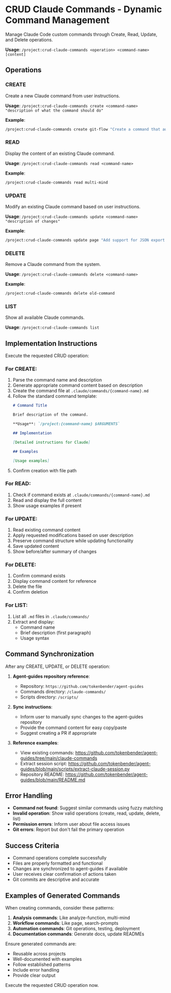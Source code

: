 # CRUD Claude Commands - Dynamic Command Management

Manage Claude Code custom commands through Create, Read, Update, and Delete operations.

**Usage**: `/project:crud-claude-commands <operation> <command-name> [content]`

## Operations

### CREATE
Create a new Claude command from user instructions.

**Usage**: `/project:crud-claude-commands create <command-name> "description of what the command should do"`

**Example**:
```bash
/project:crud-claude-commands create git-flow "Create a command that automates git flow operations like creating feature branches, PRs, and merging"
```

### READ
Display the content of an existing Claude command.

**Usage**: `/project:crud-claude-commands read <command-name>`

**Example**:
```bash
/project:crud-claude-commands read multi-mind
```

### UPDATE
Modify an existing Claude command based on user instructions.

**Usage**: `/project:crud-claude-commands update <command-name> "description of changes"`

**Example**:
```bash
/project:crud-claude-commands update page "Add support for JSON export format and include timestamp in filenames"
```

### DELETE
Remove a Claude command from the system.

**Usage**: `/project:crud-claude-commands delete <command-name>`

**Example**:
```bash
/project:crud-claude-commands delete old-command
```

### LIST
Show all available Claude commands.

**Usage**: `/project:crud-claude-commands list`

## Implementation Instructions

Execute the requested CRUD operation:

### For CREATE:
1. Parse the command name and description
2. Generate appropriate command content based on description
3. Create the command file at `.claude/commands/{command-name}.md`
4. Follow the standard command template:
   ```markdown
   # Command Title
   
   Brief description of the command.
   
   **Usage**: `/project:{command-name} $ARGUMENTS`
   
   ## Implementation
   
   [Detailed instructions for Claude]
   
   ## Examples
   
   [Usage examples]
   ```
5. Confirm creation with file path

### For READ:
1. Check if command exists at `.claude/commands/{command-name}.md`
2. Read and display the full content
3. Show usage examples if present

### For UPDATE:
1. Read existing command content
2. Apply requested modifications based on user description
3. Preserve command structure while updating functionality
4. Save updated content
5. Show before/after summary of changes

### For DELETE:
1. Confirm command exists
2. Display command content for reference
3. Delete the file
4. Confirm deletion

### For LIST:
1. List all `.md` files in `.claude/commands/`
2. Extract and display:
   - Command name
   - Brief description (first paragraph)
   - Usage syntax

## Command Synchronization

After any CREATE, UPDATE, or DELETE operation:

1. **Agent-guides repository reference**:
   - Repository: `https://github.com/tokenbender/agent-guides`
   - Commands directory: `/claude-commands/`
   - Scripts directory: `/scripts/`

2. **Sync instructions**:
   - Inform user to manually sync changes to the agent-guides repository
   - Provide the command content for easy copy/paste
   - Suggest creating a PR if appropriate

3. **Reference examples**:
   - View existing commands: https://github.com/tokenbender/agent-guides/tree/main/claude-commands
   - Extract session script: https://github.com/tokenbender/agent-guides/blob/main/scripts/extract-claude-session.py
   - Repository README: https://github.com/tokenbender/agent-guides/blob/main/README.md

## Error Handling

- **Command not found**: Suggest similar commands using fuzzy matching
- **Invalid operation**: Show valid operations (create, read, update, delete, list)
- **Permission errors**: Inform user about file access issues
- **Git errors**: Report but don't fail the primary operation

## Success Criteria

- Command operations complete successfully
- Files are properly formatted and functional
- Changes are synchronized to agent-guides if available
- User receives clear confirmation of actions taken
- Git commits are descriptive and accurate

## Examples of Generated Commands

When creating commands, consider these patterns:

1. **Analysis commands**: Like analyze-function, multi-mind
2. **Workflow commands**: Like page, search-prompts  
3. **Automation commands**: Git operations, testing, deployment
4. **Documentation commands**: Generate docs, update READMEs

Ensure generated commands are:
- Reusable across projects
- Well-documented with examples
- Follow established patterns
- Include error handling
- Provide clear output

Execute the requested CRUD operation now.